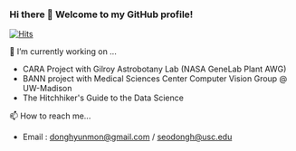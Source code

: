 ### Hi there 👋 Welcome to my GitHub profile!

[![Hits](https://hits.seeyoufarm.com/api/count/incr/badge.svg?url=https%3A%2F%2Fgithub.com%2Falexdseo&count_bg=%2379C83D&title_bg=%23555555&icon=android.svg&icon_color=%23FFFFFF&title=hits&edge_flat=false)](https://hits.seeyoufarm.com)

<!---
[![Anurag's github stats](https://github-readme-stats.vercel.app/api?username=alexdseo&hide=prs&show_icons=true&theme=tokyonight)](https://github.com/anuraghazra/github-readme-stats)
-->

🔭 I’m currently working on ...
- CARA Project with Gilroy Astrobotany Lab (NASA GeneLab Plant AWG)
- BANN project with Medical Sciences Center Computer Vision Group @ UW-Madison
- The Hitchhiker's Guide to the Data Science

📫 How to reach me...
- Email : donghyunmon@gmail.com / seodongh@usc.edu

<!--
**alexdseo/alexdseo** is a ✨ _special_ ✨ repository because its `README.md` (this file) appears on your GitHub profile.

Here are some ideas to get you started:


- 🌱 I’m currently learning ...
- 👯 I’m looking to collaborate on ...
- 🤔 I’m looking for help with ...
- 💬 Ask me about ...

- 😄 Pronouns: ...
- ⚡ Fun fact: ...
-->
